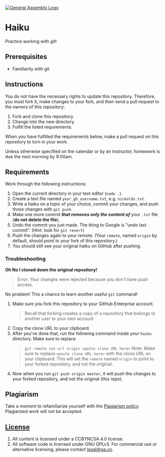 [![General Assembly Logo](https://camo.githubusercontent.com/1a91b05b8f4d44b5bbfb83abac2b0996d8e26c92/687474703a2f2f692e696d6775722e636f6d2f6b6538555354712e706e67)](https://generalassemb.ly/education/web-development-immersive)

# Haiku

Practice working with git!

## Prerequisites

- Familiarity with git

## Instructions

You do not have the necessary rights to update this repository. Therefore, you
must fork it, make changes to your fork, and then send a pull request to the
owners of this repository:

1. Fork and clone this repository.
1. Change into the new directory.
1. Fulfill the listed requirements.

When you have fulfilled the requirements below, make a pull request on this
repository to turn in your work.

Unless otherwise specified on the calendar or by an instructor, homework is due
the next morning by 9:00am.

## Requirements

Work through the following instructions:

1. Open the current directory in your text editor (`code .`).
1. Create a text file named `your_gh_username.txt`, e.g. `nickolds.txt`.
1. Write a haiku on a topic of your choice, commit your changes, and push those
   changes with `git push`.
1. Make one more commit **_that removes only the content of_** your `.txt` file
   (**do not delete the file**).
1. Undo the commit you just made. The thing to Google is "undo last commit".
   (Hint: look for `git revert`)
1. Push the changes again to your remote. (Your `remote`, named `origin` by
   default, should point to your fork of this repository.)
1. You should still see your original haiku on GitHub after pushing.

### Troubleshooting

**Oh No I cloned down the original repository!**

> Error: Your changes were rejected because you don't have push access.

No problem! This a chance to learn another useful `git` command!

1. Make sure you fork this repository to your GitHub Enterprise account.
   > Recall that forking creates a copy of a repository that belongs to another
   > user to your own account
2. Copy the clone URL to your clipboard.
3. After you've done that, run the following command inside your `haiku`
   directory. Make sure to replace
   > `git remote set-url origin <paste clone URL here>` Note: Make sure to
   > replace `<paste clone URL here>` with the clone URL on your clipboard. This
   > will set the `remote` named `origin` to point to your forked repository,
   > and not the original.
4. Now when you run `git push origin master`, it will push the changes to your
   forked repository, and not the original (this repo).

## Plagiarism

Take a moment to refamiliarize yourself with the
[Plagiarism policy](https://git.generalassemb.ly/DC-WDI/Administrative/blob/master/plagiarism.md).
Plagiarized work will not be accepted.

## [License](LICENSE)

1.  All content is licensed under a CC­BY­NC­SA 4.0 license.
1.  All software code is licensed under GNU GPLv3. For commercial use or
    alternative licensing, please contact legal@ga.co.
